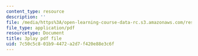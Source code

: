 ```yaml
---
content_type: resource
description: ''
file: /media/https%3A/open-learning-course-data-rc.s3.amazonaws.com/res-10-s95-physics-of-covid-19-transmission-fall-2020/7c50c5c801b94472a2d7f420e88e3c6f_Gxefx9BDCq0.pdf
file_type: application/pdf
resourcetype: Document
title: 3play pdf file
uid: 7c50c5c8-01b9-4472-a2d7-f420e88e3c6f
---
```

